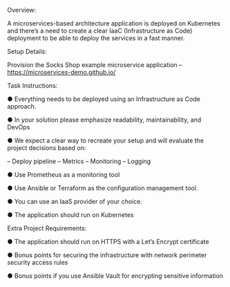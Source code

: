 Overview:

A microservices-based architecture application is deployed on Kubernetes and there’s a need to create a clear IaaC (Infrastructure as Code) deployment to be able to deploy the services in a fast manner.

Setup Details:

Provision the Socks Shop example microservice application – https://microservices-demo.github.io/

Task Instructions:

●  Everything needs to be deployed using an Infrastructure as Code approach.

●  In your solution please emphasize readability, maintainability, and DevOps 

●  We expect a clear way to recreate your setup and will evaluate the project decisions based on:

– Deploy pipeline
– Metrics
– Monitoring
– Logging

●  Use Prometheus as a monitoring tool

●  Use Ansible or Terraform as the configuration management tool.

●  You can use an IaaS provider of your choice.

●  The application should run on Kubernetes

Extra Project Requirements:

●  The application should run on HTTPS with a Let’s Encrypt certificate

●  Bonus points for securing the infrastructure with network perimeter security access rules

●  Bonus points if you use Ansible Vault for encrypting sensitive information
